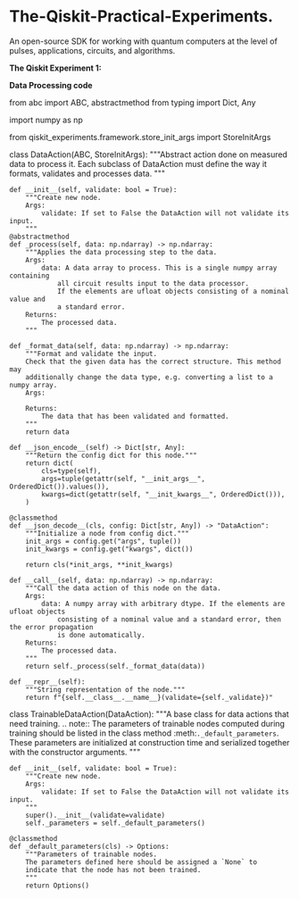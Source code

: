 # The-Qiskit-Practical-Experiments.
An open-source SDK for working with quantum computers at the level of pulses, applications, circuits, and algorithms.

**The Qiskit Experiment 1:**

**Data Processing code**

from abc import ABC, abstractmethod
from typing import Dict, Any

import numpy as np

from qiskit_experiments.framework.store_init_args import StoreInitArgs

class DataAction(ABC, StoreInitArgs):
    """Abstract action done on measured data to process it.
    Each subclass of DataAction must define the way it formats, validates and processes data.
    """

    def __init__(self, validate: bool = True):
        """Create new node.
        Args:
            validate: If set to False the DataAction will not validate its input.
        """
    @abstractmethod
    def _process(self, data: np.ndarray) -> np.ndarray:
        """Applies the data processing step to the data.
        Args:
            data: A data array to process. This is a single numpy array containing
                all circuit results input to the data processor.
                If the elements are ufloat objects consisting of a nominal value and
                a standard error.
        Returns:
            The processed data.
        """

    def _format_data(self, data: np.ndarray) -> np.ndarray:
        """Format and validate the input.
        Check that the given data has the correct structure. This method may
        additionally change the data type, e.g. converting a list to a numpy array.
        Args:
            
        Returns:
            The data that has been validated and formatted.
        """
        return data

    def __json_encode__(self) -> Dict[str, Any]:
        """Return the config dict for this node."""
        return dict(
            cls=type(self),
            args=tuple(getattr(self, "__init_args__", OrderedDict()).values()),
            kwargs=dict(getattr(self, "__init_kwargs__", OrderedDict())),
        )

    @classmethod
    def __json_decode__(cls, config: Dict[str, Any]) -> "DataAction":
        """Initialize a node from config dict."""
        init_args = config.get("args", tuple())
        init_kwargs = config.get("kwargs", dict())

        return cls(*init_args, **init_kwargs)

    def __call__(self, data: np.ndarray) -> np.ndarray:
        """Call the data action of this node on the data.
        Args:
            data: A numpy array with arbitrary dtype. If the elements are ufloat objects
                consisting of a nominal value and a standard error, then the error propagation
                is done automatically.
        Returns:
            The processed data.
        """
        return self._process(self._format_data(data))

    def __repr__(self):
        """String representation of the node."""
        return f"{self.__class__.__name__}(validate={self._validate})"


class TrainableDataAction(DataAction):
    """A base class for data actions that need training.
    .. note::
        The parameters of trainable nodes computed during training should be listed
        in the class method :meth:`._default_parameters`. These parameters
        are initialized at construction time and serialized together with the
        constructor arguments.
    """

    def __init__(self, validate: bool = True):
        """Create new node.
        Args:
            validate: If set to False the DataAction will not validate its input.
        """
        super().__init__(validate=validate)
        self._parameters = self._default_parameters()

    @classmethod 
    def _default_parameters(cls) -> Options:
        """Parameters of trainable nodes.
        The parameters defined here should be assigned a `None` to
        indicate that the node has not been trained.
        """
        return Options()

